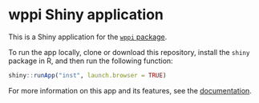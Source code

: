wppi Shiny application
===========

This is a Shiny application for the [`wppi` package](https://github.com/AnaGalhoz37/wppi).

To run the app locally, clone or download this repository, install the `shiny` package in R, and then run the following function:

```R
shiny::runApp("inst", launch.browser = TRUE)
```

For more information on this app and its features, see the [documentation](inst/www/doc.md).